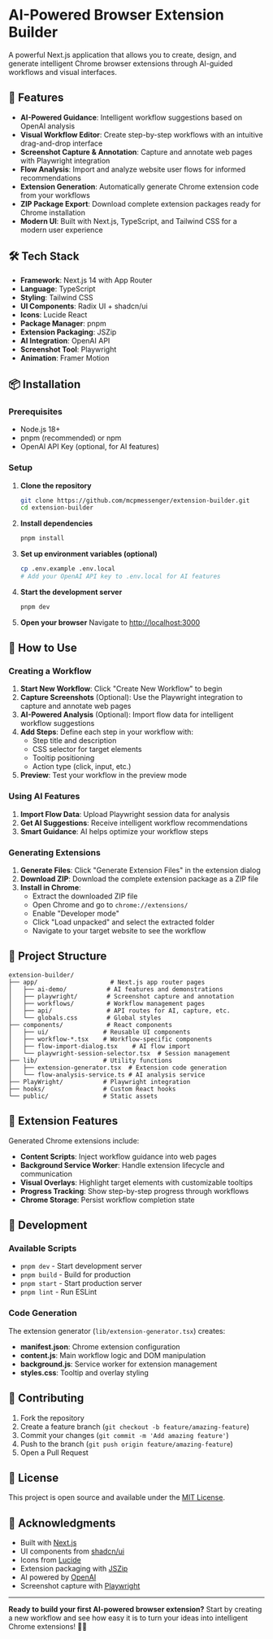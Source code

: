 # AI-Powered Browser Extension Builder

A powerful Next.js application that allows you to create, design, and generate intelligent Chrome browser extensions through AI-guided workflows and visual interfaces.

## 🚀 Features

- **AI-Powered Guidance**: Intelligent workflow suggestions based on OpenAI analysis
- **Visual Workflow Editor**: Create step-by-step workflows with an intuitive drag-and-drop interface
- **Screenshot Capture & Annotation**: Capture and annotate web pages with Playwright integration
- **Flow Analysis**: Import and analyze website user flows for informed recommendations
- **Extension Generation**: Automatically generate Chrome extension code from your workflows
- **ZIP Package Export**: Download complete extension packages ready for Chrome installation
- **Modern UI**: Built with Next.js, TypeScript, and Tailwind CSS for a modern user experience

## 🛠️ Tech Stack

- **Framework**: Next.js 14 with App Router
- **Language**: TypeScript
- **Styling**: Tailwind CSS
- **UI Components**: Radix UI + shadcn/ui
- **Icons**: Lucide React
- **Package Manager**: pnpm
- **Extension Packaging**: JSZip
- **AI Integration**: OpenAI API
- **Screenshot Tool**: Playwright
- **Animation**: Framer Motion

## 📦 Installation

### Prerequisites

- Node.js 18+ 
- pnpm (recommended) or npm
- OpenAI API Key (optional, for AI features)

### Setup

1. **Clone the repository**
   ```bash
   git clone https://github.com/mcpmessenger/extension-builder.git
   cd extension-builder
   ```

2. **Install dependencies**
   ```bash
   pnpm install
   ```

3. **Set up environment variables (optional)**
   ```bash
   cp .env.example .env.local
   # Add your OpenAI API key to .env.local for AI features
   ```

4. **Start the development server**
   ```bash
   pnpm dev
   ```

5. **Open your browser**
   Navigate to [http://localhost:3000](http://localhost:3000)

## 🎯 How to Use

### Creating a Workflow

1. **Start New Workflow**: Click "Create New Workflow" to begin
2. **Capture Screenshots** (Optional): Use the Playwright integration to capture and annotate web pages
3. **AI-Powered Analysis** (Optional): Import flow data for intelligent workflow suggestions
4. **Add Steps**: Define each step in your workflow with:
   - Step title and description
   - CSS selector for target elements
   - Tooltip positioning
   - Action type (click, input, etc.)
5. **Preview**: Test your workflow in the preview mode

### Using AI Features

1. **Import Flow Data**: Upload Playwright session data for analysis
2. **Get AI Suggestions**: Receive intelligent workflow recommendations
3. **Smart Guidance**: AI helps optimize your workflow steps

### Generating Extensions

1. **Generate Files**: Click "Generate Extension Files" in the extension dialog
2. **Download ZIP**: Download the complete extension package as a ZIP file
3. **Install in Chrome**:
   - Extract the downloaded ZIP file
   - Open Chrome and go to `chrome://extensions/`
   - Enable "Developer mode"
   - Click "Load unpacked" and select the extracted folder
   - Navigate to your target website to see the workflow

## 📁 Project Structure

```
extension-builder/
├── app/                    # Next.js app router pages
│   ├── ai-demo/           # AI features and demonstrations
│   ├── playwright/        # Screenshot capture and annotation
│   ├── workflows/         # Workflow management pages
│   ├── api/               # API routes for AI, capture, etc.
│   └── globals.css        # Global styles
├── components/            # React components
│   ├── ui/               # Reusable UI components
│   ├── workflow-*.tsx    # Workflow-specific components
│   ├── flow-import-dialog.tsx    # AI flow import
│   └── playwright-session-selector.tsx  # Session management
├── lib/                  # Utility functions
│   ├── extension-generator.tsx  # Extension code generation
│   └── flow-analysis-service.ts # AI analysis service
├── PlayWright/           # Playwright integration
├── hooks/                # Custom React hooks
└── public/               # Static assets
```

## 🎨 Extension Features

Generated Chrome extensions include:

- **Content Scripts**: Inject workflow guidance into web pages
- **Background Service Worker**: Handle extension lifecycle and communication
- **Visual Overlays**: Highlight target elements with customizable tooltips
- **Progress Tracking**: Show step-by-step progress through workflows
- **Chrome Storage**: Persist workflow completion state

## 🔧 Development

### Available Scripts

- `pnpm dev` - Start development server
- `pnpm build` - Build for production
- `pnpm start` - Start production server
- `pnpm lint` - Run ESLint

### Code Generation

The extension generator (`lib/extension-generator.tsx`) creates:

- **manifest.json**: Chrome extension configuration
- **content.js**: Main workflow logic and DOM manipulation
- **background.js**: Service worker for extension management
- **styles.css**: Tooltip and overlay styling

## 🤝 Contributing

1. Fork the repository
2. Create a feature branch (`git checkout -b feature/amazing-feature`)
3. Commit your changes (`git commit -m 'Add amazing feature'`)
4. Push to the branch (`git push origin feature/amazing-feature`)
5. Open a Pull Request

## 📄 License

This project is open source and available under the [MIT License](LICENSE).

## 🙏 Acknowledgments

- Built with [Next.js](https://nextjs.org/)
- UI components from [shadcn/ui](https://ui.shadcn.com/)
- Icons from [Lucide](https://lucide.dev/)
- Extension packaging with [JSZip](https://stuk.github.io/jszip/)
- AI powered by [OpenAI](https://openai.com/)
- Screenshot capture with [Playwright](https://playwright.dev/)

---

**Ready to build your first AI-powered browser extension?** Start by creating a new workflow and see how easy it is to turn your ideas into intelligent Chrome extensions! 🚀✨
